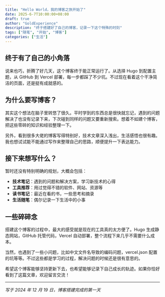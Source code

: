 ```yaml
---
title: "Hello World，我的博客之旅开始了"
date: 2025-6-7T10:00:00+08:00
draft: true
author: "GoldExperience"
description: "终于搭建好了自己的博客，记录一下这个特殊的时刻"
tags: ["随笔", "开始", "博客"]
categories: ["生活"]
---
```


## 终于有了自己的小角落

说来也巧，折腾了好几天，这个博客终于能正常运行了。从选择 Hugo 到配置主题，从 GitHub 到 Vercel 部署，每一步都踩了不少坑。不过现在看着这个干净简洁的页面，还是挺有成就感的。

## 为什么要写博客？

其实这个想法在脑子里转悠了很久。平时学到的东西总是很快就忘记，遇到的问题解决了也没有记录下来，下次碰到同样的问题又要重新搜索。想着不如建个博客，把这些零碎的知识和经验整理一下。

另外，看到很多大佬的博客写得特别好，技术文章深入浅出，生活感悟也很有趣。我也想试试能不能通过写作来整理自己的思路，顺便提升一下表达能力。

## 接下来想写什么？

暂时还没有特别明确的规划，大概会包括：

- **技术笔记**：遇到的问题和解决方案，学习新技术的心得
- **工具推荐**：用过觉得不错的软件、网站、资源等
- **读书笔记**：最近在看的书，一些思考和摘录
- **生活随笔**：偶尔记录一下生活中的小事

## 一些碎碎念

搭建这个博客的过程中，最大的感受就是现在的工具真的太方便了。Hugo 生成静态网站，GitHub 托管代码，Vercel 自动部署，整个流程下来几乎不需要什么成本。

当然，也遇到了一些小问题，比如中文文件名导致的编码问题，vercel.json 配置的坑等等。不过这些都是学习的过程，解决问题的时候还是很有意思的。

希望这个博客能够坚持更新下去，也希望能够记录下自己成长的轨迹。如果你恰好看到了这篇文章，欢迎留言交流！

---

*写于 2024 年 12 月 19 日，博客搭建完成的第一天*
